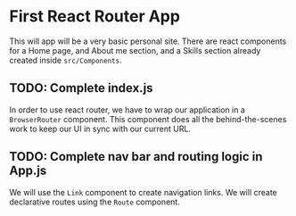 # First React Router App

This will app will be a very basic personal site.
There are react components for a Home page, and About me section, and a Skills section already created inside `src/Components`.

## TODO: Complete index.js

In order to use react router, we have to wrap our application in a `BrowserRouter` component.
This component does all the behind-the-scenes work to keep our UI in sync with our current URL.

## TODO: Complete nav bar and routing logic in App.js

We will use the `Link` component to create navigation links.
We will create declarative routes using the `Route` component.
